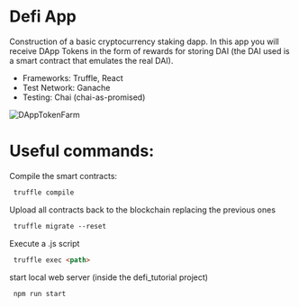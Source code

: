 # Defi App
 
Construction of a basic cryptocurrency staking dapp. In this app you will receive DApp Tokens in the form of rewards for storing DAI (the DAI used is a smart contract that emulates the real DAI). 

- Frameworks: Truffle, React
- Test Network: Ganache
- Testing: Chai (chai-as-promised)

![DAppTokenFarm](https://user-images.githubusercontent.com/36158606/106355646-b2bc5d80-62f9-11eb-8fb8-25cd9e240fdd.PNG)

# Useful commands:
Compile the smart contracts: 
```html
 truffle compile
```
Upload all contracts back to the blockchain replacing the previous ones
```html
 truffle migrate --reset
```
Execute a .js script
```html
 truffle exec <path>
```
start local web server (inside the defi_tutorial project)
```html
 npm run start
```
